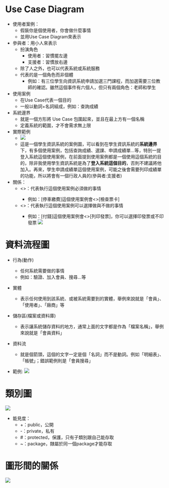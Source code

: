# Use Case Diagram
- 使用者案例：
    - 假裝你是個使用者，你會做什麼事情
    - 並用Use Case Diagram來表示
- 參與者：用小人來表示
    - 扮演角色
        - 使用者：習慣擺左邊
        - 支援者：習慣放右邊
    - 除了人之外，也可以代表系統或系統服務
    - 代表的是一個角色而非個體
        - 例如：有三位學生向資訊系統申請加選三門課程，而加選需要三位教師的確認。雖然這個事件有六個人，但只有兩個角色：老師和學生
- 使用案例
    - 在Use Case代表一個目的
    - 一般以動詞+名詞組成，例如：查詢成績
- 系統邊界
    - 就是一個方形將 Use Case 包圍起來，並且在最上方有一個名稱
    - 定義系統的範圍，才不會需求無上限
- 實際範例
    - ![](http://i.imgur.com/JH6aoai.png)
    - 這是一個學生資訊系統的案例圖，可以看到在學生資訊系統的**系統邊界**下，有多個使用案例，包括查詢成績、選課、申請成績單...等，特別一提登入系統這個使用案例，在前面提到使用案例都是一個使用這個系統的目的，除非我使用學生資訊系統是為了**登入系統這個目的**，否則不建議將他加入。再來，學生申請成績單這個使用案例，可能之後會需要列印成績單的功能，所以將會有一個行政人員的(參與者:支援者)
- 關係：
    - <<include>>：代表執行這個使用案例必須做的事情
        - 例如：[停車繳費]這個使用案例會<<include>>[檢查票卡]
    - <<extend>>：代表執行這個使用案例可以選擇做與不做的事情
        - 例如：[付錢]這個使用案例會<<extend>>[列印發票]，你可以選擇印發票或不印發票
    ![](http://i.imgur.com/kUFUh21.png)

# 資料流程圖
- 行為(動作)
    - 任何系統需要做的事情
    - 例如：驗證、加入會員、搜尋...等
- 實體
    - 表示任何使用到該系統、或被系統需要到的實體，舉例來說就是「會員」、「使用者」、「廠商」等
- 儲存區(檔案或資料庫)
    - 表示讓系統儲存資料的地方，通常上面的文字都是作為「檔案名稱」，舉例來說就是「會員資料」
- 資料流
    - 就是個箭頭，這個的文字一定是個「名詞」而不是動詞。例如「明細表」、「帳號」；錯誤範例則是「會員搜尋」

- 範例:
![](http://i.imgur.com/FJls41M.png)

# 類別圖
![](http://i.imgur.com/APAvcQT.png)
- 能見度：
    - +：public，公開
    - -：private，私有
    - #：protected，保護，只有子類別跟自己能存取
    - ~：package，隸屬於同一個package才能存取

# 圖形間的關係
![](http://i.imgur.com/mtKCAeV.png)

